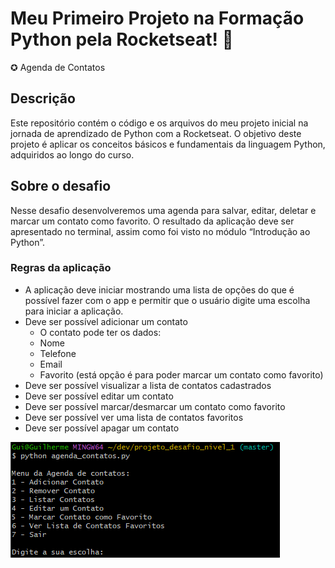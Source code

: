 # Meu Primeiro Projeto na Formação Python pela Rocketseat! 🚀

✪ Agenda de Contatos

## Descrição
Este repositório contém o código e os arquivos do meu projeto inicial na jornada de aprendizado de Python com a Rocketseat. O objetivo deste projeto é aplicar os conceitos básicos e fundamentais da linguagem Python, adquiridos ao longo do curso.

## Sobre o desafio

Nesse desafio desenvolveremos uma agenda para salvar, editar, deletar e marcar um contato como favorito. O resultado da aplicação deve ser apresentado no terminal, assim como foi visto no módulo “Introdução ao Python”.

### Regras da aplicação

- A aplicação deve iniciar mostrando uma lista de opções do que é possível fazer com o app e permitir que o usuário digite uma escolha para iniciar a aplicação.
- Deve ser possível adicionar um contato
    - O contato pode ter os dados:
    - Nome
    - Telefone
    - Email
    - Favorito (está opção é para poder marcar um contato como favorito)
- Deve ser possível visualizar a lista de contatos cadastrados
- Deve ser possível editar um contato
- Deve ser possível marcar/desmarcar um contato como favorito
- Deve ser possível ver uma lista de contatos favoritos
- Deve ser possível apagar um contato

![agenda](agenda.png)